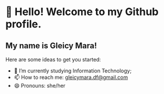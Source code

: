 # 👋 Hello! Welcome to my Github profile.
## My name is Gleicy Mara!

Here are some ideas to get you started:

- 🌱 I’m currently studying Information Technology;
- 📫 How to reach me: gleicymara.df@gmail.com
- 😄 Pronouns: she/her



